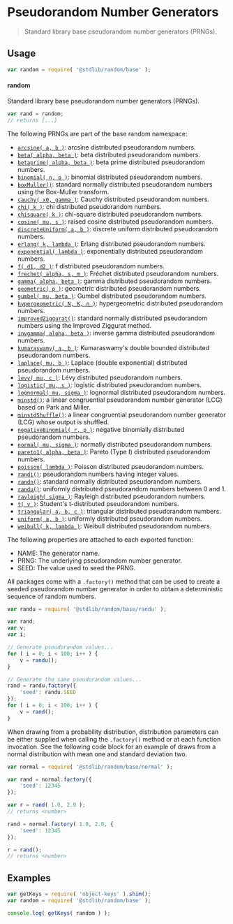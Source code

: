 <!--

@license Apache-2.0

Copyright (c) 2018 The Stdlib Authors.

Licensed under the Apache License, Version 2.0 (the "License");
you may not use this file except in compliance with the License.
You may obtain a copy of the License at

   http://www.apache.org/licenses/LICENSE-2.0

Unless required by applicable law or agreed to in writing, software
distributed under the License is distributed on an "AS IS" BASIS,
WITHOUT WARRANTIES OR CONDITIONS OF ANY KIND, either express or implied.
See the License for the specific language governing permissions and
limitations under the License.

-->

# Pseudorandom Number Generators

> Standard library base pseudorandom number generators (PRNGs).

<section class="usage">

## Usage

```javascript
var random = require( '@stdlib/random/base' );
```

#### random

Standard library base pseudorandom number generators (PRNGs).

```javascript
var rand = random;
// returns {...}
```

The following PRNGs are part of the base random namespace:

<!-- <toc pattern="*"> -->

<div class="namespace-toc">

-   <span class="signature">[`arcsine( a, b )`][@stdlib/random/base/arcsine]</span><span class="delimiter">: </span><span class="description">arcsine distributed pseudorandom numbers.</span>
-   <span class="signature">[`beta( alpha, beta )`][@stdlib/random/base/beta]</span><span class="delimiter">: </span><span class="description">beta distributed pseudorandom numbers.</span>
-   <span class="signature">[`betaprime( alpha, beta )`][@stdlib/random/base/betaprime]</span><span class="delimiter">: </span><span class="description">beta prime distributed pseudorandom numbers.</span>
-   <span class="signature">[`binomial( n, p )`][@stdlib/random/base/binomial]</span><span class="delimiter">: </span><span class="description">binomial distributed pseudorandom numbers.</span>
-   <span class="signature">[`boxMuller()`][@stdlib/random/base/box-muller]</span><span class="delimiter">: </span><span class="description">standard normally distributed pseudorandom numbers using the Box-Muller transform.</span>
-   <span class="signature">[`cauchy( x0, gamma )`][@stdlib/random/base/cauchy]</span><span class="delimiter">: </span><span class="description">Cauchy distributed pseudorandom numbers.</span>
-   <span class="signature">[`chi( k )`][@stdlib/random/base/chi]</span><span class="delimiter">: </span><span class="description">chi distributed pseudorandom numbers.</span>
-   <span class="signature">[`chisquare( k )`][@stdlib/random/base/chisquare]</span><span class="delimiter">: </span><span class="description">chi-square distributed pseudorandom numbers.</span>
-   <span class="signature">[`cosine( mu, s )`][@stdlib/random/base/cosine]</span><span class="delimiter">: </span><span class="description">raised cosine distributed pseudorandom numbers.</span>
-   <span class="signature">[`discreteUniform( a, b )`][@stdlib/random/base/discrete-uniform]</span><span class="delimiter">: </span><span class="description">discrete uniform distributed pseudorandom numbers.</span>
-   <span class="signature">[`erlang( k, lambda )`][@stdlib/random/base/erlang]</span><span class="delimiter">: </span><span class="description">Erlang distributed pseudorandom numbers.</span>
-   <span class="signature">[`exponential( lambda )`][@stdlib/random/base/exponential]</span><span class="delimiter">: </span><span class="description">exponentially distributed pseudorandom numbers.</span>
-   <span class="signature">[`f( d1, d2 )`][@stdlib/random/base/f]</span><span class="delimiter">: </span><span class="description">f distributed pseudorandom numbers.</span>
-   <span class="signature">[`frechet( alpha, s, m )`][@stdlib/random/base/frechet]</span><span class="delimiter">: </span><span class="description">Fréchet distributed pseudorandom numbers.</span>
-   <span class="signature">[`gamma( alpha, beta )`][@stdlib/random/base/gamma]</span><span class="delimiter">: </span><span class="description">gamma distributed pseudorandom numbers.</span>
-   <span class="signature">[`geometric( p )`][@stdlib/random/base/geometric]</span><span class="delimiter">: </span><span class="description">geometric distributed pseudorandom numbers.</span>
-   <span class="signature">[`gumbel( mu, beta )`][@stdlib/random/base/gumbel]</span><span class="delimiter">: </span><span class="description">Gumbel distributed pseudorandom numbers.</span>
-   <span class="signature">[`hypergeometric( N, K, n )`][@stdlib/random/base/hypergeometric]</span><span class="delimiter">: </span><span class="description">hypergeometric distributed pseudorandom numbers.</span>
-   <span class="signature">[`improvedZiggurat()`][@stdlib/random/base/improved-ziggurat]</span><span class="delimiter">: </span><span class="description">standard normally distributed pseudorandom numbers using the Improved Ziggurat method.</span>
-   <span class="signature">[`invgamma( alpha, beta )`][@stdlib/random/base/invgamma]</span><span class="delimiter">: </span><span class="description">inverse gamma distributed pseudorandom numbers.</span>
-   <span class="signature">[`kumaraswamy( a, b )`][@stdlib/random/base/kumaraswamy]</span><span class="delimiter">: </span><span class="description">Kumaraswamy's double bounded distributed pseudorandom numbers.</span>
-   <span class="signature">[`laplace( mu, b )`][@stdlib/random/base/laplace]</span><span class="delimiter">: </span><span class="description">Laplace (double exponential) distributed pseudorandom numbers.</span>
-   <span class="signature">[`levy( mu, c )`][@stdlib/random/base/levy]</span><span class="delimiter">: </span><span class="description">Lévy distributed pseudorandom numbers.</span>
-   <span class="signature">[`logistic( mu, s )`][@stdlib/random/base/logistic]</span><span class="delimiter">: </span><span class="description">logistic distributed pseudorandom numbers.</span>
-   <span class="signature">[`lognormal( mu, sigma )`][@stdlib/random/base/lognormal]</span><span class="delimiter">: </span><span class="description">lognormal distributed pseudorandom numbers.</span>
-   <span class="signature">[`minstd()`][@stdlib/random/base/minstd]</span><span class="delimiter">: </span><span class="description">a linear congruential pseudorandom number generator (LCG) based on Park and Miller.</span>
-   <span class="signature">[`minstdShuffle()`][@stdlib/random/base/minstd-shuffle]</span><span class="delimiter">: </span><span class="description">a linear congruential pseudorandom number generator (LCG) whose output is shuffled.</span>
-   <span class="signature">[`negativeBinomial( r, p )`][@stdlib/random/base/negative-binomial]</span><span class="delimiter">: </span><span class="description">negative binomially distributed pseudorandom numbers.</span>
-   <span class="signature">[`normal( mu, sigma )`][@stdlib/random/base/normal]</span><span class="delimiter">: </span><span class="description">normally distributed pseudorandom numbers.</span>
-   <span class="signature">[`pareto1( alpha, beta )`][@stdlib/random/base/pareto-type1]</span><span class="delimiter">: </span><span class="description">Pareto (Type I) distributed pseudorandom numbers.</span>
-   <span class="signature">[`poisson( lambda )`][@stdlib/random/base/poisson]</span><span class="delimiter">: </span><span class="description">Poisson distributed pseudorandom numbers.</span>
-   <span class="signature">[`randi()`][@stdlib/random/base/randi]</span><span class="delimiter">: </span><span class="description">pseudorandom numbers having integer values.</span>
-   <span class="signature">[`randn()`][@stdlib/random/base/randn]</span><span class="delimiter">: </span><span class="description">standard normally distributed pseudorandom numbers.</span>
-   <span class="signature">[`randu()`][@stdlib/random/base/randu]</span><span class="delimiter">: </span><span class="description">uniformly distributed pseudorandom numbers between 0 and 1.</span>
-   <span class="signature">[`rayleigh( sigma )`][@stdlib/random/base/rayleigh]</span><span class="delimiter">: </span><span class="description">Rayleigh distributed pseudorandom numbers.</span>
-   <span class="signature">[`t( v )`][@stdlib/random/base/t]</span><span class="delimiter">: </span><span class="description">Student's t-distributed pseudorandom numbers.</span>
-   <span class="signature">[`triangular( a, b, c )`][@stdlib/random/base/triangular]</span><span class="delimiter">: </span><span class="description">triangular distributed pseudorandom numbers.</span>
-   <span class="signature">[`uniform( a, b )`][@stdlib/random/base/uniform]</span><span class="delimiter">: </span><span class="description">uniformly distributed pseudorandom numbers.</span>
-   <span class="signature">[`weibull( k, lambda )`][@stdlib/random/base/weibull]</span><span class="delimiter">: </span><span class="description">Weibull distributed pseudorandom numbers.</span>

</div>

<!-- </toc> -->

The following properties are attached to each exported function:

-   NAME: The generator name.
-   PRNG: The underlying pseudorandom number generator.
-   SEED: The value used to seed the PRNG.

All packages come with a `.factory()` method that can be used to create a seeded pseudorandom number generator in order to obtain a deterministic sequence of random numbers.

```javascript
var randu = require( '@stdlib/random/base/randu' );

var rand;
var v;
var i;

// Generate pseudorandom values...
for ( i = 0; i < 100; i++ ) {
    v = randu();
}

// Generate the same pseudorandom values...
rand = randu.factory({
    'seed': randu.SEED
});
for ( i = 0; i < 100; i++ ) {
    v = rand();
}
```

When drawing from a probability distribution, distribution parameters can be either supplied when calling the `.factory()` method or at each function invocation. See the following code block for an example of draws from a normal distribution with mean one and standard deviation two.

```javascript
var normal = require( '@stdlib/random/base/normal' );

var rand = normal.factory({
    'seed': 12345
});

var r = rand( 1.0, 2.0 );
// returns <number>

rand = normal.factory( 1.0, 2.0, {
    'seed': 12345
});

r = rand();
// returns <number>
```

</section>

<!-- /.usage -->

<section class="examples">

## Examples

<!-- TODO: better examples -->

<!-- eslint no-undef: "error" -->

```javascript
var getKeys = require( 'object-keys' ).shim();
var random = require( '@stdlib/random/base' );

console.log( getKeys( random ) );
```

</section>

<!-- /.examples -->

<section class="links">

<!-- <toc-links> -->

[@stdlib/random/base/arcsine]: https://github.com/stdlib-js/stdlib/tree/develop/lib/node_modules/%40stdlib/random/base/arcsine

[@stdlib/random/base/beta]: https://github.com/stdlib-js/stdlib/tree/develop/lib/node_modules/%40stdlib/random/base/beta

[@stdlib/random/base/betaprime]: https://github.com/stdlib-js/stdlib/tree/develop/lib/node_modules/%40stdlib/random/base/betaprime

[@stdlib/random/base/binomial]: https://github.com/stdlib-js/stdlib/tree/develop/lib/node_modules/%40stdlib/random/base/binomial

[@stdlib/random/base/box-muller]: https://github.com/stdlib-js/stdlib/tree/develop/lib/node_modules/%40stdlib/random/base/box-muller

[@stdlib/random/base/cauchy]: https://github.com/stdlib-js/stdlib/tree/develop/lib/node_modules/%40stdlib/random/base/cauchy

[@stdlib/random/base/chi]: https://github.com/stdlib-js/stdlib/tree/develop/lib/node_modules/%40stdlib/random/base/chi

[@stdlib/random/base/chisquare]: https://github.com/stdlib-js/stdlib/tree/develop/lib/node_modules/%40stdlib/random/base/chisquare

[@stdlib/random/base/cosine]: https://github.com/stdlib-js/stdlib/tree/develop/lib/node_modules/%40stdlib/random/base/cosine

[@stdlib/random/base/discrete-uniform]: https://github.com/stdlib-js/stdlib/tree/develop/lib/node_modules/%40stdlib/random/base/discrete-uniform

[@stdlib/random/base/erlang]: https://github.com/stdlib-js/stdlib/tree/develop/lib/node_modules/%40stdlib/random/base/erlang

[@stdlib/random/base/exponential]: https://github.com/stdlib-js/stdlib/tree/develop/lib/node_modules/%40stdlib/random/base/exponential

[@stdlib/random/base/f]: https://github.com/stdlib-js/stdlib/tree/develop/lib/node_modules/%40stdlib/random/base/f

[@stdlib/random/base/frechet]: https://github.com/stdlib-js/stdlib/tree/develop/lib/node_modules/%40stdlib/random/base/frechet

[@stdlib/random/base/gamma]: https://github.com/stdlib-js/stdlib/tree/develop/lib/node_modules/%40stdlib/random/base/gamma

[@stdlib/random/base/geometric]: https://github.com/stdlib-js/stdlib/tree/develop/lib/node_modules/%40stdlib/random/base/geometric

[@stdlib/random/base/gumbel]: https://github.com/stdlib-js/stdlib/tree/develop/lib/node_modules/%40stdlib/random/base/gumbel

[@stdlib/random/base/hypergeometric]: https://github.com/stdlib-js/stdlib/tree/develop/lib/node_modules/%40stdlib/random/base/hypergeometric

[@stdlib/random/base/improved-ziggurat]: https://github.com/stdlib-js/stdlib/tree/develop/lib/node_modules/%40stdlib/random/base/improved-ziggurat

[@stdlib/random/base/invgamma]: https://github.com/stdlib-js/stdlib/tree/develop/lib/node_modules/%40stdlib/random/base/invgamma

[@stdlib/random/base/kumaraswamy]: https://github.com/stdlib-js/stdlib/tree/develop/lib/node_modules/%40stdlib/random/base/kumaraswamy

[@stdlib/random/base/laplace]: https://github.com/stdlib-js/stdlib/tree/develop/lib/node_modules/%40stdlib/random/base/laplace

[@stdlib/random/base/levy]: https://github.com/stdlib-js/stdlib/tree/develop/lib/node_modules/%40stdlib/random/base/levy

[@stdlib/random/base/logistic]: https://github.com/stdlib-js/stdlib/tree/develop/lib/node_modules/%40stdlib/random/base/logistic

[@stdlib/random/base/lognormal]: https://github.com/stdlib-js/stdlib/tree/develop/lib/node_modules/%40stdlib/random/base/lognormal

[@stdlib/random/base/minstd]: https://github.com/stdlib-js/stdlib/tree/develop/lib/node_modules/%40stdlib/random/base/minstd

[@stdlib/random/base/minstd-shuffle]: https://github.com/stdlib-js/stdlib/tree/develop/lib/node_modules/%40stdlib/random/base/minstd-shuffle

[@stdlib/random/base/negative-binomial]: https://github.com/stdlib-js/stdlib/tree/develop/lib/node_modules/%40stdlib/random/base/negative-binomial

[@stdlib/random/base/normal]: https://github.com/stdlib-js/stdlib/tree/develop/lib/node_modules/%40stdlib/random/base/normal

[@stdlib/random/base/pareto-type1]: https://github.com/stdlib-js/stdlib/tree/develop/lib/node_modules/%40stdlib/random/base/pareto-type1

[@stdlib/random/base/poisson]: https://github.com/stdlib-js/stdlib/tree/develop/lib/node_modules/%40stdlib/random/base/poisson

[@stdlib/random/base/randi]: https://github.com/stdlib-js/stdlib/tree/develop/lib/node_modules/%40stdlib/random/base/randi

[@stdlib/random/base/randn]: https://github.com/stdlib-js/stdlib/tree/develop/lib/node_modules/%40stdlib/random/base/randn

[@stdlib/random/base/randu]: https://github.com/stdlib-js/stdlib/tree/develop/lib/node_modules/%40stdlib/random/base/randu

[@stdlib/random/base/rayleigh]: https://github.com/stdlib-js/stdlib/tree/develop/lib/node_modules/%40stdlib/random/base/rayleigh

[@stdlib/random/base/t]: https://github.com/stdlib-js/stdlib/tree/develop/lib/node_modules/%40stdlib/random/base/t

[@stdlib/random/base/triangular]: https://github.com/stdlib-js/stdlib/tree/develop/lib/node_modules/%40stdlib/random/base/triangular

[@stdlib/random/base/uniform]: https://github.com/stdlib-js/stdlib/tree/develop/lib/node_modules/%40stdlib/random/base/uniform

[@stdlib/random/base/weibull]: https://github.com/stdlib-js/stdlib/tree/develop/lib/node_modules/%40stdlib/random/base/weibull

<!-- </toc-links> -->

</section>

<!-- /.links -->

